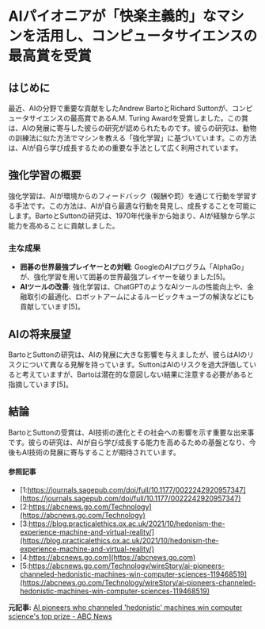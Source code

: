 # AIパイオニアが「快楽主義的」なマシンを活用し、コンピュータサイエンスの最高賞を受賞

## はじめに

最近、AIの分野で重要な貢献をしたAndrew BartoとRichard Suttonが、コンピュータサイエンスの最高賞であるA.M. Turing Awardを受賞しました。この賞は、AIの発展に寄与した彼らの研究が認められたものです。彼らの研究は、動物の訓練法に似た方法でマシンを教える「強化学習」に基づいています。この方法は、AIが自ら学び成長するための重要な手法として広く利用されています。

## 強化学習の概要

強化学習は、AIが環境からのフィードバック（報酬や罰）を通じて行動を学習する手法です。この方法は、AIが自ら最適な行動を発見し、成長することを可能にします。BartoとSuttonの研究は、1970年代後半から始まり、AIが経験から学ぶ能力を高めることに貢献しました。

### 主な成果

- **囲碁の世界最強プレイヤーとの対戦**: GoogleのAIプログラム「AlphaGo」が、強化学習を用いて囲碁の世界最強プレイヤーを破りました[5]。
- **AIツールの改善**: 強化学習は、ChatGPTのようなAIツールの性能向上や、金融取引の最適化、ロボットアームによるルービックキューブの解決などにも貢献しています[5]。

## AIの将来展望

BartoとSuttonの研究は、AIの発展に大きな影響を与えましたが、彼らはAIのリスクについて異なる見解を持っています。SuttonはAIのリスクを過大評価していると考えていますが、Bartoは潜在的な意図しない結果に注意する必要があると指摘しています[5]。

## 結論

BartoとSuttonの受賞は、AI技術の進化とその社会への影響を示す重要な出来事です。彼らの研究は、AIが自ら学び成長する能力を高めるための基盤となり、今後もAI技術の発展に寄与することが期待されています。

#### 参照記事
- [1:https://journals.sagepub.com/doi/full/10.1177/0022242920957347](https://journals.sagepub.com/doi/full/10.1177/0022242920957347)
- [2:https://abcnews.go.com/Technology](https://abcnews.go.com/Technology)
- [3:https://blog.practicalethics.ox.ac.uk/2021/10/hedonism-the-experience-machine-and-virtual-reality/](https://blog.practicalethics.ox.ac.uk/2021/10/hedonism-the-experience-machine-and-virtual-reality/)
- [4:https://abcnews.go.com](https://abcnews.go.com)
- [5:https://abcnews.go.com/Technology/wireStory/ai-pioneers-channeled-hedonistic-machines-win-computer-sciences-119468519](https://abcnews.go.com/Technology/wireStory/ai-pioneers-channeled-hedonistic-machines-win-computer-sciences-119468519)


**元記事:** [AI pioneers who channeled 'hedonistic' machines win computer science's top prize - ABC News](https://abcnews.go.com/Technology/wireStory/ai-pioneers-channeled-hedonistic-machines-win-computer-sciences-119468519)